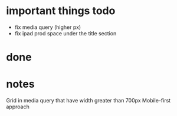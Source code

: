 # important things todo
- fix media query (higher px)
- fix ipad prod space under the title section

# done

# notes 
Grid in media query that have width greater than 700px
Mobile-first approach